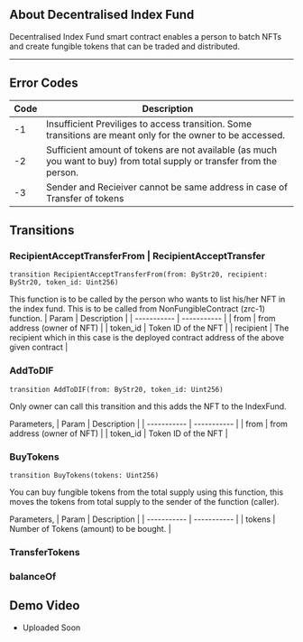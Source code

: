 ## About Decentralised Index Fund 
Decentralised Index Fund smart contract enables a person to batch NFTs and create fungible tokens that can be traded and distributed. 

---
## Error Codes 
| Code        | Description |
| ----------- | ----------- |
| -1      | Insufficient Previliges to access transition. Some transitions are meant only for the owner to be accessed. |
| -2   | Sufficient amount of tokens are not available (as much you want to buy) from total supply or transfer from the person.     |
| -3          |      Sender and Recieiver cannot be same address in case of Transfer of tokens       |

## Transitions 
### RecipientAcceptTransferFrom | RecipientAcceptTransfer
```transition RecipientAcceptTransferFrom(from: ByStr20, recipient: ByStr20, token_id: Uint256)```

This function is to be called by the person who wants to list his/her NFT in the index fund. This is to be called from NonFungibleContract (zrc-1) function. 
| Param        | Description |
| ----------- | ----------- |
| from      | from address (owner of NFT) |
| token_id   | Token ID of the NFT    |
| recipient | The recipient which in this case is the deployed contract address of the above given contract |
### AddToDIF
```transition AddToDIF(from: ByStr20, token_id: Uint256)```

Only owner can call this transition and this adds the NFT to the IndexFund. 

Parameters, 
| Param        | Description |
| ----------- | ----------- |
| from      | from address (owner of NFT) |
| token_id   | Token ID of the NFT    |


### BuyTokens 
```transition BuyTokens(tokens: Uint256)```

You can buy fungible tokens from the total supply using this function, this moves the tokens from total supply to the sender of the function (caller). 

Parameters, 
| Param        | Description |
| ----------- | ----------- |
| tokens      | Number of Tokens (amount) to be bought. |


### TransferTokens
### balanceOf

## Demo Video 
- Uploaded Soon 
